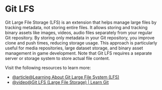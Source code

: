 # Git LFS

Git Large File Storage (LFS) is an extension that helps manage large files by tracking metadata, not storing entire files. It allows storing and tracking binary assets like images, videos, audio files separately from your regular Git repository. By storing only metadata in your Git repository, you improve clone and push times, reducing storage usage. This approach is particularly useful for media repositories, large dataset storage, and binary asset management in game development. Note that Git LFS requires a separate server or storage system to store actual file content.

Visit the following resources to learn more:

- [@article@Learning About Git Large File System (LFS)](https://medium.com/swlh/learning-about-git-large-file-system-lfs-72e0c86cfbaf)
- [@video@Git LFS (Large File Storage) | Learn Git](https://www.youtube.com/watch?v=jXsvFfksvd0)